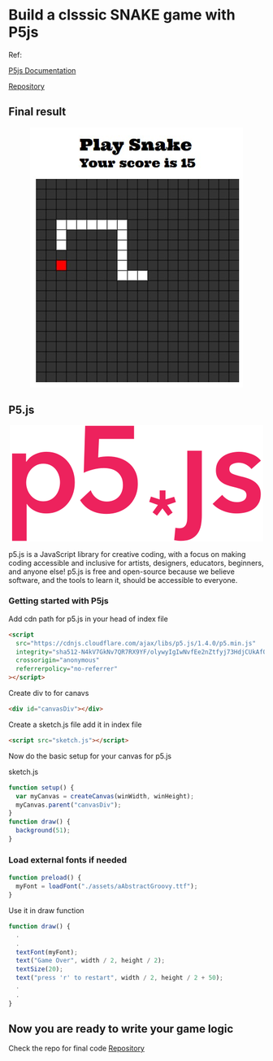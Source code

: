 # Build a clsssic SNAKE game with P5js

Ref:

[P5js Documentation](https://p5js.org/)

[Repository](https://github.com/pratikkute/snake-p5js)

## Final result

<p align="center">
<img src="./assets/snake.jpg"
alt="Logo"/>
</p>

## P5.js

<p align="center">
  <img src="./assets/p5js.svg"
alt="p5js"/>
</p>


p5.js is a JavaScript library for creative coding, with a focus on making coding accessible and inclusive for artists, designers, educators, beginners, and anyone else! p5.js is free and open-source because we believe software, and the tools to learn it, should be accessible to everyone.

### Getting started with P5js

Add cdn path for p5.js in your head of index file

```html
<script
  src="https://cdnjs.cloudflare.com/ajax/libs/p5.js/1.4.0/p5.min.js"
  integrity="sha512-N4kV7GkNv7QR7RX9YF/olywyIgIwNvfEe2nZtfyj73HdjCUkAfOBDbcuJ/cTaN04JKRnw1YG1wnUyNKMsNgg3g=="
  crossorigin="anonymous"
  referrerpolicy="no-referrer"
></script>
```

Create div to for canavs

```html
<div id="canvasDiv"></div>
```

Create a sketch.js file add it in index file

```html
<script src="sketch.js"></script>
```

Now do the basic setup for your canvas for p5.js

sketch.js
```js
function setup() {
  var myCanvas = createCanvas(winWidth, winHeight);
  myCanvas.parent("canvasDiv");
}
function draw() {
  background(51);
}
```

### Load external fonts if needed


```js
function preload() {
  myFont = loadFont("./assets/aAbstractGroovy.ttf");
}
```


Use it in draw function

```js
function draw() {
  .
  .
  textFont(myFont);
  text("Game Over", width / 2, height / 2);
  textSize(20);
  text("press 'r' to restart", width / 2, height / 2 + 50);
  .
  .
}
```


## Now you are ready to write your game logic

Check the repo for final code [Repository](https://github.com/pratikkute/snake-p5js)
